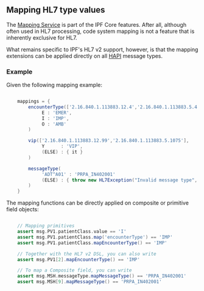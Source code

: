 ## Mapping HL7 type values

The [Mapping Service] is part of the IPF Core features. After all, although often used in HL7 processing, code system mapping
is not a feature that is inherently exclusive for HL7.

What remains specific to IPF's HL7 v2 support, however, is that the mapping extensions can be applied directly on all [HAPI] message types.


### Example

Given the following mapping example:

```groovy

    mappings = {
        encounterType(['2.16.840.1.113883.12.4','2.16.840.1.113883.5.4'],
             E : 'EMER',
             I : 'IMP',
             O : 'AMB'
        )

        vip(['2.16.840.1.113883.12.99','2.16.840.1.113883.5.1075'],
             Y      : 'VIP',
             (ELSE) : { it }
        )

        messageType(
             'ADT^A01' : 'PRPA_IN402001'
             (ELSE) : { throw new HL7Exception("Invalid message type", 207) }
        )
    }

```

The mapping functions can be directly applied on composite or primitive field objects:

```groovy

    // Mapping primitives
    assert msg.PV1.patientClass.value == 'I'
    assert msg.PV1.patientClass.map('encounterType') == 'IMP'
    assert msg.PV1.patientClass.mapEncounterType() == 'IMP'

    // Together with the HL7 v2 DSL, you can also write
    assert msg.PV1[2].mapEncounterType() == 'IMP'

    // To map a Composite field, you can write
    assert msg.MSH.messageType.mapMessageType() == 'PRPA_IN402001'
    assert msg.MSH[9].mapMessageType() == 'PRPA_IN402001'

```

[HAPI]: https://hapifhir.github.io/hapi-hl7v2/
[Mapping Service]: ../ipf-commons-map/index.html
